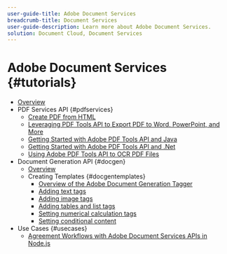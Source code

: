 ```yaml
---
user-guide-title: Adobe Document Services
breadcrumb-title: Document Services
user-guide-description: Learn more about Adobe Document Services.
solution: Document Cloud, Document Services
---
```


# Adobe Document Services {#tutorials}

+ [Overview](overview.md)
+ PDF Services API {#pdfservices}
  + [Create PDF from HTML](pdfservices/createpdffromhtml.md)
  + [Leveraging PDF Tools API to Export PDF to Word, PowerPoint, and More](pdfservices/exportpdf.md)
  + [Getting Started with Adobe PDF Tools API and Java](pdfservices/gettingstartedjava.md)
  + [Getting Started with Adobe PDF Tools API and .Net](pdfservices/gettingstartednet.md)
  + [Using Adobe PDF Tools API to OCR PDF Files](pdfservices/ocr.md)
+ Document Generation API {#docgen}
  + [Overview](docgen/overview-docgen.md)
  + Creating Templates {#docgentemplates}
    + [Overview of the Adobe Document Generation Tagger](docgen/taggeroverview.md)
    + [Adding text tags](docgen/taggeraddtexttags.md)
    + [Adding image tags](docgen/taggeraddimagetags.md)
    + [Adding tables and list tags](docgen/taggertables.md)
    + [Setting numerical calculation tags](docgen/taggercalculations.md)
    + [Setting conditional content](docgen/taggerconditional.md)
+ Use Cases {#usecases}
  + [Agreement Workflows with Adobe Document Services APIs in Node.js](usecases/AgreementWorkflowsNodejs.md)